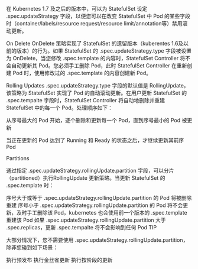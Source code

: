 
在 Kubernetes 1.7 及之后的版本中，可以为 StatefulSet 设定 .spec.updateStrategy 字段，以便您可以在改变 StatefulSet 中 Pod 的某些字段时（container/labels/resource request/resource limit/annotation等）禁用滚动更新。


On Delete
OnDelete 策略实现了 StatefulSet 的遗留版本（kuberentes 1.6及以前的版本）的行为。如果 StatefulSet 的 .spec.updateStrategy.type 字段被设置为 OnDelete，当您修改 .spec.template 的内容时，StatefulSet Controller 将不会自动更新其 Pod。您必须手工删除 Pod，此时 StatefulSet Controller 在重新创建 Pod 时，使用修改过的 .spec.template 的内容创建新 Pod。

Rolling Updates
.spec.updateStrategy.type 字段的默认值是 RollingUpdate，该策略为 StatefulSet 实现了 Pod 的自动滚动更新。在用户更新 StatefulSet 的 .spec.tempalte 字段时，StatefulSet Controller 将自动地删除并重建 StatefulSet 中的每一个 Pod。处理顺序如下：

从序号最大的 Pod 开始，逐个删除和更新每一个 Pod，直到序号最小的 Pod 被更新

当正在更新的 Pod 达到了 Running 和 Ready 的状态之后，才继续更新其前序 Pod

Partitions

通过指定 .spec.updateStrategy.rollingUpdate.partition 字段，可以分片（partitioned）执行RollingUpdate 更新策略。当更新 StatefulSet 的 .spec.template 时：

序号大于或等于 .spec.updateStrategy.rollingUpdate.partition 的 Pod 将被删除重建
序号小于 .spec.updateStrategy.rollingUpdate.partition 的 Pod 将不会更新，及时手工删除该 Pod，kubernetes 也会使用前一个版本的 .spec.template 重建该 Pod
如果 .spec.updateStrategy.rollingUpdate.partition 大于 .spec.replicas，更新 .spec.tempalte 将不会影响到任何 Pod
TIP

大部分情况下，您不需要使用 .spec.updateStrategy.rollingUpdate.partition，除非您碰到如下场景：

执行预发布
执行金丝雀更新
执行按阶段的更新